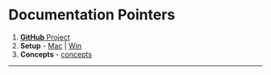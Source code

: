 # Documentation Pointers

1. [**GitHub** Project][git_repo]
1. **Setup** - [Mac][mac_setup] | [Win][win_setup]
1. **Concepts** - [concepts]

---

[git_repo]: https://github.com/rajasoun/gitops-experiments
[mac_setup]: https://github.com/rajasoun/mac-onboard
[win_setup]: https://github.com/rajasoun/win10x-onboard
[concepts]: https://github.com/rajasoun/gitops-experiments/blob/main/docs/v0/concepts.md

